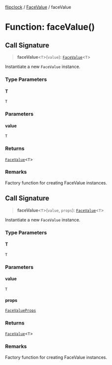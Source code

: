 [flipclock](../../index.md) / [FaceValue](../index.md) / faceValue

# Function: faceValue()

## Call Signature

> **faceValue**\<`T`\>(`value`): [`FaceValue`](../classes/FaceValue.md)\<`T`\>

Instantiate a new `FaceValue` instance.

### Type Parameters

#### T

`T`

### Parameters

#### value

`T`

### Returns

[`FaceValue`](../classes/FaceValue.md)\<`T`\>

### Remarks

Factory function for creating FaceValue instances.

## Call Signature

> **faceValue**\<`T`\>(`value`, `props`): [`FaceValue`](../classes/FaceValue.md)\<`T`\>

Instantiate a new `FaceValue` instance.

### Type Parameters

#### T

`T`

### Parameters

#### value

`T`

#### props

[`FaceValueProps`](../type-aliases/FaceValueProps.md)

### Returns

[`FaceValue`](../classes/FaceValue.md)\<`T`\>

### Remarks

Factory function for creating FaceValue instances.
